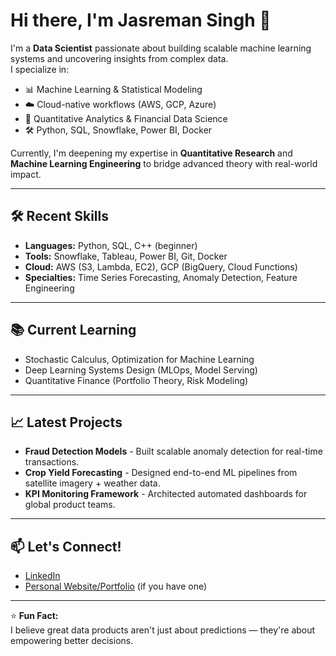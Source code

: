 # Hi there, I'm Jasreman Singh 👋

I'm a **Data Scientist** passionate about building scalable machine learning systems and uncovering insights from complex data.  
I specialize in:
- 📊 Machine Learning & Statistical Modeling
- ☁️ Cloud-native workflows (AWS, GCP, Azure)
- 🧮 Quantitative Analytics & Financial Data Science
- 🛠️ Python, SQL, Snowflake, Power BI, Docker

Currently, I'm deepening my expertise in **Quantitative Research** and **Machine Learning Engineering** to bridge advanced theory with real-world impact.

---

## 🛠️ Recent Skills
- **Languages:** Python, SQL, C++ (beginner)
- **Tools:** Snowflake, Tableau, Power BI, Git, Docker
- **Cloud:** AWS (S3, Lambda, EC2), GCP (BigQuery, Cloud Functions)
- **Specialties:** Time Series Forecasting, Anomaly Detection, Feature Engineering

---

## 📚 Current Learning
- Stochastic Calculus, Optimization for Machine Learning
- Deep Learning Systems Design (MLOps, Model Serving)
- Quantitative Finance (Portfolio Theory, Risk Modeling)

---

## 📈 Latest Projects
- **Fraud Detection Models** - Built scalable anomaly detection for real-time transactions.
- **Crop Yield Forecasting** - Designed end-to-end ML pipelines from satellite imagery + weather data.
- **KPI Monitoring Framework** - Architected automated dashboards for global product teams.

---

## 📫 Let's Connect!
- [LinkedIn](https://your-linkedin-profile)  
- [Personal Website/Portfolio](https://your-portfolio-link) (if you have one)

---

⭐️ **Fun Fact:**  
I believe great data products aren't just about predictions — they're about empowering better decisions.

